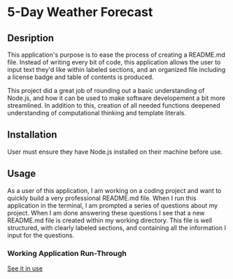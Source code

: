 # 5-Day Weather Forecast

## Desription

This application's purpose is to ease the process of creating a README.md file. Instead of writing every bit of code, this application allows the user to input text they'd like within labeled sections, and an organized file including a license badge and table of contents is produced. 

This project did a great job of rounding out a basic understanding of Node.js, and how it can be used to make software developement a bit more streamlined. In addition to this, creation of all needed functions deepened understanding of computational thinking and template literals.

## Installation

User must ensure they have Node.js installed on their machine before use.

## Usage

As a user of this application, I am working on a coding project and want to quickly build a very professional README.md file. When I run this application in the terminal, I am prompted a series of questions about my project. When I am done answering these questions I see that a new README.md file is created within my working directory. This file is well structured, with clearly labeled sections, and containing all the information I input for the questions. 

### Working Application Run-Through

[See it in use](https://drive.google.com/file/d/16_Pj6ubdAE7rsW8j-8nYPGgzapq1-xPu/view)